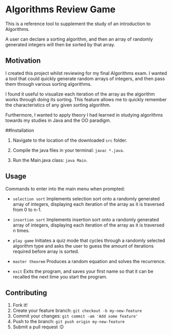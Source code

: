 # Algorithms Review Game

This is a reference tool to supplement the study of an introduction to Algorithms.

A user can declare a sorting algorithm, and then an array of randomly generated integers will then be sorted by that array.






## Motivation


I created this project whilst reviewing for my final Algorithms exam. I wanted a tool that could quickly generate random arrays of integers, and then pass them through various sorting algorithms.

I found it useful to visualize each iteration of the array as the algorithm works through doing its sorting. This feature allows me to quickly remember the characteristics of any given sorting algorithm.


Furthermore, I wanted to apply theory I had learned in studying algorithms towards my studies in Java and the OO paradigm.



##Installation

1. Navigate to the location of the downloaded `src` folder.

2. Compile the java files in your terminal: `javac *.java`.

3. Run the Main.java class: `java Main`.



## Usage

Commands to enter into the main menu when prompted:

- `selection sort`
Implements selection sort onto a randomly generated array of integers, displaying each iteration of the array as it is traversed from 0 to n-1.

- `insertion sort`
Implements insertion sort onto a randomly generated array of integers, displaying each iteration of the array as it is traversed n times.
- `play game`
Initiates a quiz mode that cycles through a randomly selected algorithm type and asks the user to guess the amount of iterations required before array is sorted.

- `master theorem`
Produces a random equation and solves the recurrence.

- `exit`
Exits the program, and saves your first name so that it can be recalled the next time you start the program.


## Contributing

1. Fork it!
2. Create your feature branch: `git checkout -b my-new-feature`
3. Commit your changes: `git commit -am 'Add some feature'`
4. Push to the branch: `git push origin my-new-feature`
5. Submit a pull request :D

